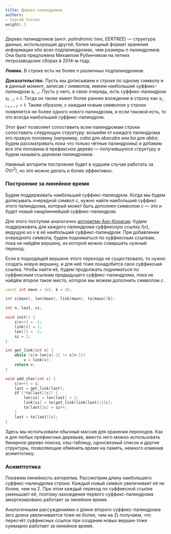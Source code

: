 ```yaml
---
title: Дерево палиндромов
authors:
- Сергей Слотин
weight: 3
---
```


Дерево палиндромов (англ. *palindromic tree*, *EERTREE*) — структура данных, использующая другой, более мощный формат хранения информации обо всех подпалиндромах, чем размеры $n$ палиндромов. Она была предложена Михаилом Рубинчиком на летних петрозаводских сборах в 2014-м году.

**Лемма.** В строке есть не более $n$ различных подпалиндромов.

**Доказательство.** Пусть мы дописываем к строке по одному символу и в данный момент, записав $r$ символов, имеем наибольший суффикс-палиндром $s_{l:r}$. Пусть у него, в свою очередь, есть суффикс-палиндром $s_{l':r} = t$. Тогда он также имеет более раннее вхождение в строку как $s_{l:l+r-l'} = t$. Таким образом, с каждым новым символом у строки появляется не более одного нового палиндрома, и если таковой есть, то это всегда наибольший суффикс-палиндром.

Этот факт позволяет сопоставить всем палиндромам строки сопоставить следующую структуру: возьмём от каждого палиндрома его правую половину (например, $caba$ для $abacaba$ или $ba$ для $abba$; будем рассматривать пока что только чётные палиндромы) и добавим все эти половины в префиксное дерево — получившуюся структуру и будем называть *деревом палиндромов*.

Наивный алгоритм построения будет в худшем случае работать за $O(n^2)$, но это можно делать и более эффективно.

### Построение за линейное время

Будем поддерживать наибольший суффикс-палиндром. Когда мы будем дописывать очередной символ $c$, нужно найти наибольший суффикс этого палиндрома, который может быть дополнен символом $c$ — это и будет новый наидлиннейший суффикс-палиндром.

Для этого поступим аналогично [алгоритму Ахо-Корасик](aho-corasick): будем поддерживать для каждого палиндрома суффиксную ссылку $l(v)$, ведущую из $v$ в её наибольший суффикс-палиндром. При добавлении очередного символа, будем подниматься по суффиксным ссылкам, пока не найдём вершину, из которой можно совершить нужный переход.

Если в подходящей вершине этого перехода не существовало, то нужно создать новую вершину, и для неё тоже понадобится своя суффиксная ссылка. Чтобы найти её, будем продолжать подниматься по суффиксным ссылкам предыдущего суффикс-палиндрома, пока не найдём второе такое место, которое мы можем дополнить символом $c$.

```c++
const int maxn = 1e5, k = 26;

int s[maxn], len[maxn], link[maxn], to[maxn][k];

int n, last, sz;

void init() {
    s[n++] = -1;
    link[0] = 1;
    len[1] = -1;
    sz = 2;
}

int get_link(int v) {
    while (s[n-len[v]-2] != s[n-1])
        v = link[v];
    return v;
}

void add_char(int c) {
    s[n++] = c;
    last = get_link(last);
    if (!to[last][c]) {
        len[sz] = len[last] + 2;
        link[sz] = to[get_link(link[last])][c];
        to[last][c] = sz++;
    }
    last = to[last][c];
}
```

Здесь мы использовали обычный массив для хранения переходов. Как и для любых префиксных деревьев, вместо него можно использовать бинарное дерево поиска, хэш-таблицу, односвязный список и другие структуры, позволяющие обменять время на память, немного изменив асимптотику.

### Асимптотика

Покажем линейность алгоритма. Рассмотрим длину наибольшего суффикс-палиндрома строки. Каждый новый символ увеличивает её не более, чем на 2. При этом каждый переход по суффиксной ссылке уменьшает её, поэтому нахождение первого суффикс-палиндрома амортизировано работает за линейное время.

Аналогичными рассуждениями о длине второго суффикс-палиндрома (его длина увеличивается тоже не более, чем на 2) получаем, что пересчёт суффиксных ссылок при создании новых вершин тоже суммарно работает за линейное время.
